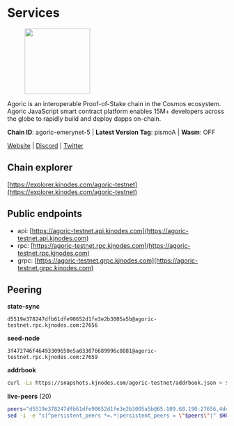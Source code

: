 # Services

<figure><img src="https://raw.githubusercontent.com/kj89/testnet_manuals/main/pingpub/logos/agoric.png" width="150" alt=""><figcaption></figcaption></figure>

Agoric is an interoperable Proof-of-Stake chain in the Cosmos ecosystem.  Agoric JavaScript smart contract platform enables 15M+ developers across the  globe to rapidly build and deploy dapps on-chain.

**Chain ID**: agoric-emerynet-5 | **Latest Version Tag**: pismoA | **Wasm**: OFF

[Website](https://agoric.com) | [Discord](https://discord.com/invite/qDW8DRes4s) | [Twitter](https://twitter.com/agoric)




## Chain explorer
[https://explorer.kjnodes.com/agoric-testnet](https://explorer.kjnodes.com/agoric-testnet)

## Public endpoints

* api: [https://agoric-testnet.api.kjnodes.com](https://agoric-testnet.api.kjnodes.com)
* rpc: [https://agoric-testnet.rpc.kjnodes.com](https://agoric-testnet.rpc.kjnodes.com)
* grpc: [https://agoric-testnet.grpc.kjnodes.com](https://agoric-testnet.grpc.kjnodes.com)

## Peering

**state-sync**

```text
d5519e378247dfb61dfe90652d1fe3e2b3005a5b@agoric-testnet.rpc.kjnodes.com:27656
```

**seed-node**

```text
3f472746f46493309650e5a033076689996c8881@agoric-testnet.rpc.kjnodes.com:27659
```

**addrbook**
```bash
curl -Ls https://snapshots.kjnodes.com/agoric-testnet/addrbook.json > $HOME/.agoric/config/addrbook.json
```

**live-peers** (20)
```bash
peers="d5519e378247dfb61dfe90652d1fe3e2b3005a5b@65.109.68.190:27656,4dee5e4456307469d037c35eb0157f1f252b3f99@135.181.35.255:26656,3f4e87ddb2e61fdd01398c071fa986259f096334@209.34.205.57:26656,42084028a65c5d609793ffc618d1dcbf374fc301@65.109.28.219:14456,e5d3db7a51d3fb40a4855d6677318944faf7d5f2@142.132.191.166:26656,a3a1e6c7a9ceec632c22769a9e369d05a796dc24@65.108.79.246:26709,a5b991654d0723e038d3723b1345b2a288d49146@38.242.156.28:26656,fd9d8063921531990cfebb72d5adadf276484e8d@13.215.217.74:26656,fa171a30e3118fb2b92a5afb4bb6e661ad6e6aa0@35.238.67.135:26656,7b1cafa0879374125c623d854bcc0cb9cd98729e@185.213.25.151:26656,98e1069b1cfc445e377eda6a0eadd94f7877065d@162.55.169.76:26656,a73444541956b994f804f6fcf2a26d2c3c9865a3@35.224.177.96:26656,c72d05f83b53dc7f6c55d7d3e67c304716d27d80@116.202.227.117:27656,793955daf95ad29f003cc4ec7e6c60c00677b2f7@5.9.81.187:30656,32f7fbecd40b420d592ac460703c4ac647875566@65.109.23.238:26656,fb86a0993c694c981a28fa1ebd1fd692f345348b@34.171.162.87:26656,a875ef614b3902dd567be2076f18239681f24e35@185.146.148.112:26656,3c2abc308efdc63be1801bbb1b40900ada13349b@35.184.189.155:26656,8dfb920cdc2eba42b688f44fdd26e12dabfbb6a9@95.217.130.111:27656,d238a541e480e06269107449a70b1178ef49aba7@34.67.113.184:26656"
sed -i -e "s|^persistent_peers *=.*|persistent_peers = \"$peers\"|" $HOME/.agoric/config/config.toml
```
